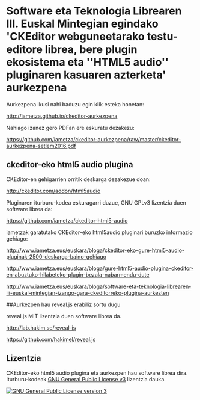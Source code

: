 # Software eta Teknologia Librearen III. Euskal Mintegian egindako 'CKEditor webguneetarako testu-editore librea, bere plugin ekosistema eta ''HTML5 audio'' pluginaren kasuaren azterketa' aurkezpena

Aurkezpena ikusi nahi baduzu egin klik esteka honetan:

http://iametza.github.io/ckeditor-aurkezpena

Nahiago izanez gero PDFan ere eskuratu dezakezu:

https://github.com/iametza/ckeditor-aurkezpena/raw/master/ckeditor-aurkezpena-setlem2016.pdf

## ckeditor-eko html5 audio plugina

CKEditor-en gehigarrien orritik deskarga dezakezue doan:

http://ckeditor.com/addon/html5audio

Pluginaren iturburu-kodea eskuragarri duzue, GNU GPLv3 lizentzia duen software librea da:

https://github.com/iametza/ckeditor-html5-audio

iametzak garatutako CKEditor-eko html5audio pluginari buruzko informazio gehiago:

http://www.iametza.eus/euskara/bloga/ckeditor-eko-gure-html5-audio-pluginak-2500-deskarga-baino-gehiago

http://www.iametza.eus/euskara/bloga/gure-html5-audio-plugina-ckeditor-en-abuztuko-hilabeteko-plugin-bezala-nabarmendu-dute

http://www.iametza.eus/euskara/bloga/software-eta-teknologia-librearen-iii-euskal-mintegian-izango-gara-ckeditorreko-plugina-aurkezten

##Aurkezpen hau reveal.js erabiliz sortu dugu

reveal.js MIT lizentzia duen software librea da.

http://lab.hakim.se/reveal-js

https://github.com/hakimel/reveal.js

## Lizentzia

CKEditor-eko html5 audio plugina eta aurkezpen hau software librea dira. Iturburu-kodeak [GNU General Public License v3](http://www.gnu.org/licenses/gpl.html) lizentzia dauka.

<a rel="license" href="http://www.gnu.org/licenses/gpl.html"><img alt="GNU General Public License version 3" style="border-width:0" src="http://www.gnu.org/graphics/gplv3-127x51.png" /></a>
